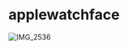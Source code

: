 # applewatchface
![IMG_2536](https://user-images.githubusercontent.com/58879656/138573485-3405e785-a9e7-4c62-bef9-14090751e13e.PNG)
